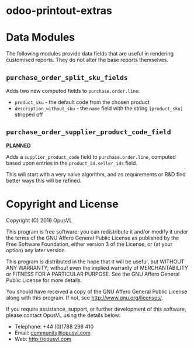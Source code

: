 odoo-printout-extras
====================

# Data Modules

The following modules provide data fields that are useful in rendering customised
reports.  They do not alter the base reports themselves.

## `purchase_order_split_sku_fields`

Adds two new computed fields to `purchase.order.line`:

* `product_sku` - the default code from the chosen product
* `description_without_sku` - the `name` field with the string `[product_sku]` stripped off

## `purchase_order_supplier_product_code_field`

**PLANNED**

Adds a `supplier_product_code` field to `purchase.order.line`, computed based upon
entries in the `product_id.seller_ids` field.

This will start with a very naive algorithm, and as requirements or R&D find better ways
this will be refined.

# Copyright and License

Copyright (C) 2016 OpusVL

This program is free software: you can redistribute it and/or modify
it under the terms of the GNU Affero General Public License as
published by the Free Software Foundation, either version 3 of the
License, or (at your option) any later version.

This program is distributed in the hope that it will be useful,
but WITHOUT ANY WARRANTY; without even the implied warranty of
MERCHANTABILITY or FITNESS FOR A PARTICULAR PURPOSE.  See the
GNU Affero General Public License for more details.

You should have received a copy of the GNU Affero General Public License
along with this program.  If not, see <http://www.gnu.org/licenses/>.

If you require assistance, support, or further development of this
software, please contact OpusVL using the details below:

* Telephone: +44 (0)1788 298 410
* Email: community@opusvl.com
* Web: http://opusvl.com
